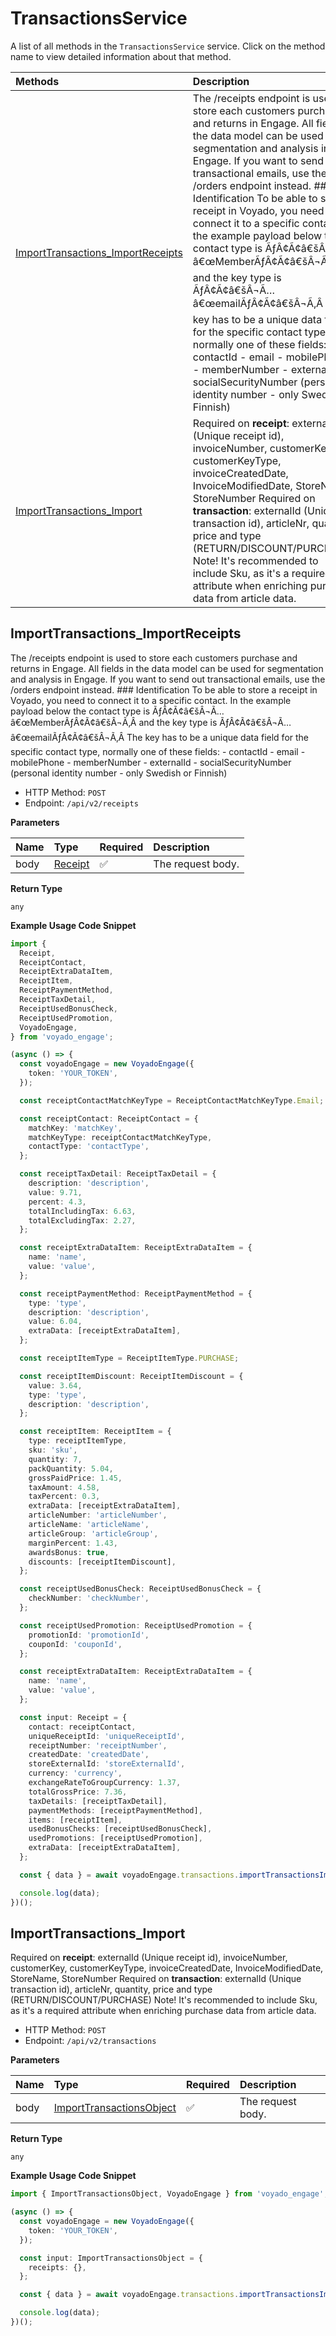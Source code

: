 # TransactionsService

A list of all methods in the `TransactionsService` service. Click on the method name to view detailed information about that method.

| Methods                                                                 | Description                                                                                                                                                                                                                                                                                                                                                                                                                                                                                                                                                                                                                                                                                                                                                   |
| :---------------------------------------------------------------------- | :------------------------------------------------------------------------------------------------------------------------------------------------------------------------------------------------------------------------------------------------------------------------------------------------------------------------------------------------------------------------------------------------------------------------------------------------------------------------------------------------------------------------------------------------------------------------------------------------------------------------------------------------------------------------------------------------------------------------------------------------------------ |
| [ImportTransactions_ImportReceipts](#importtransactions_importreceipts) | The /receipts endpoint is used to store each customers purchase and returns in Engage. All fields in the data model can be used for segmentation and analysis in Engage. If you want to send out transactional emails, use the /orders endpoint instead. ### Identification To be able to store a receipt in Voyado, you need to connect it to a specific contact. In the example payload below the contact type is ÃƒÂ¢Ã¢â€šÂ¬Ã…â€œMemberÃƒÂ¢Ã¢â€šÂ¬Ã‚Â and the key type is ÃƒÂ¢Ã¢â€šÂ¬Ã…â€œemailÃƒÂ¢Ã¢â€šÂ¬Ã‚Â The key has to be a unique data field for the specific contact type, normally one of these fields: - contactId - email - mobilePhone - memberNumber - externalId - socialSecurityNumber (personal identity number - only Swedish or Finnish) |
| [ImportTransactions_Import](#importtransactions_import)                 | Required on **receipt**: externalId (Unique receipt id), invoiceNumber, customerKey, customerKeyType, invoiceCreatedDate, InvoiceModifiedDate, StoreName, StoreNumber Required on **transaction**: externalId (Unique transaction id), articleNr, quantity, price and type (RETURN/DISCOUNT/PURCHASE) Note! It's recommended to include Sku, as it's a required attribute when enriching purchase data from article data.                                                                                                                                                                                                                                                                                                                                     |

## ImportTransactions_ImportReceipts

The /receipts endpoint is used to store each customers purchase and returns in Engage. All fields in the data model can be used for segmentation and analysis in Engage. If you want to send out transactional emails, use the /orders endpoint instead. ### Identification To be able to store a receipt in Voyado, you need to connect it to a specific contact. In the example payload below the contact type is ÃƒÂ¢Ã¢â€šÂ¬Ã…â€œMemberÃƒÂ¢Ã¢â€šÂ¬Ã‚Â and the key type is ÃƒÂ¢Ã¢â€šÂ¬Ã…â€œemailÃƒÂ¢Ã¢â€šÂ¬Ã‚Â The key has to be a unique data field for the specific contact type, normally one of these fields: - contactId - email - mobilePhone - memberNumber - externalId - socialSecurityNumber (personal identity number - only Swedish or Finnish)

- HTTP Method: `POST`
- Endpoint: `/api/v2/receipts`

**Parameters**

| Name | Type                            | Required | Description       |
| :--- | :------------------------------ | :------- | :---------------- |
| body | [Receipt](../models/Receipt.md) | ✅       | The request body. |

**Return Type**

`any`

**Example Usage Code Snippet**

```typescript
import {
  Receipt,
  ReceiptContact,
  ReceiptExtraDataItem,
  ReceiptItem,
  ReceiptPaymentMethod,
  ReceiptTaxDetail,
  ReceiptUsedBonusCheck,
  ReceiptUsedPromotion,
  VoyadoEngage,
} from 'voyado_engage';

(async () => {
  const voyadoEngage = new VoyadoEngage({
    token: 'YOUR_TOKEN',
  });

  const receiptContactMatchKeyType = ReceiptContactMatchKeyType.Email;

  const receiptContact: ReceiptContact = {
    matchKey: 'matchKey',
    matchKeyType: receiptContactMatchKeyType,
    contactType: 'contactType',
  };

  const receiptTaxDetail: ReceiptTaxDetail = {
    description: 'description',
    value: 9.71,
    percent: 4.3,
    totalIncludingTax: 6.63,
    totalExcludingTax: 2.27,
  };

  const receiptExtraDataItem: ReceiptExtraDataItem = {
    name: 'name',
    value: 'value',
  };

  const receiptPaymentMethod: ReceiptPaymentMethod = {
    type: 'type',
    description: 'description',
    value: 6.04,
    extraData: [receiptExtraDataItem],
  };

  const receiptItemType = ReceiptItemType.PURCHASE;

  const receiptItemDiscount: ReceiptItemDiscount = {
    value: 3.64,
    type: 'type',
    description: 'description',
  };

  const receiptItem: ReceiptItem = {
    type: receiptItemType,
    sku: 'sku',
    quantity: 7,
    packQuantity: 5.04,
    grossPaidPrice: 1.45,
    taxAmount: 4.58,
    taxPercent: 0.3,
    extraData: [receiptExtraDataItem],
    articleNumber: 'articleNumber',
    articleName: 'articleName',
    articleGroup: 'articleGroup',
    marginPercent: 1.43,
    awardsBonus: true,
    discounts: [receiptItemDiscount],
  };

  const receiptUsedBonusCheck: ReceiptUsedBonusCheck = {
    checkNumber: 'checkNumber',
  };

  const receiptUsedPromotion: ReceiptUsedPromotion = {
    promotionId: 'promotionId',
    couponId: 'couponId',
  };

  const receiptExtraDataItem: ReceiptExtraDataItem = {
    name: 'name',
    value: 'value',
  };

  const input: Receipt = {
    contact: receiptContact,
    uniqueReceiptId: 'uniqueReceiptId',
    receiptNumber: 'receiptNumber',
    createdDate: 'createdDate',
    storeExternalId: 'storeExternalId',
    currency: 'currency',
    exchangeRateToGroupCurrency: 1.37,
    totalGrossPrice: 7.36,
    taxDetails: [receiptTaxDetail],
    paymentMethods: [receiptPaymentMethod],
    items: [receiptItem],
    usedBonusChecks: [receiptUsedBonusCheck],
    usedPromotions: [receiptUsedPromotion],
    extraData: [receiptExtraDataItem],
  };

  const { data } = await voyadoEngage.transactions.importTransactionsImportReceipts(input);

  console.log(data);
})();
```

## ImportTransactions_Import

Required on **receipt**: externalId (Unique receipt id), invoiceNumber, customerKey, customerKeyType, invoiceCreatedDate, InvoiceModifiedDate, StoreName, StoreNumber Required on **transaction**: externalId (Unique transaction id), articleNr, quantity, price and type (RETURN/DISCOUNT/PURCHASE) Note! It's recommended to include Sku, as it's a required attribute when enriching purchase data from article data.

- HTTP Method: `POST`
- Endpoint: `/api/v2/transactions`

**Parameters**

| Name | Type                                                              | Required | Description       |
| :--- | :---------------------------------------------------------------- | :------- | :---------------- |
| body | [ImportTransactionsObject](../models/ImportTransactionsObject.md) | ✅       | The request body. |

**Return Type**

`any`

**Example Usage Code Snippet**

```typescript
import { ImportTransactionsObject, VoyadoEngage } from 'voyado_engage';

(async () => {
  const voyadoEngage = new VoyadoEngage({
    token: 'YOUR_TOKEN',
  });

  const input: ImportTransactionsObject = {
    receipts: {},
  };

  const { data } = await voyadoEngage.transactions.importTransactionsImport(input);

  console.log(data);
})();
```
